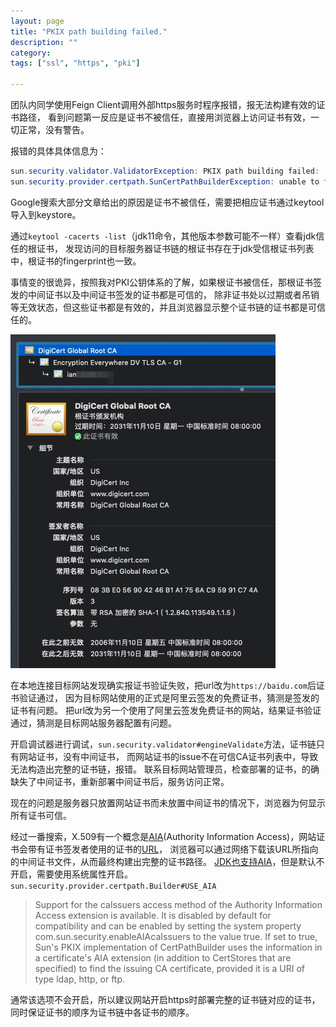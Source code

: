 ```yaml
---
layout: page
title: "PKIX path building failed."
description: ""
category:
tags: ["ssl", "https", "pki"]

---
```


团队内同学使用Feign Client调用外部https服务时程序报错，报无法构建有效的证书路径，
看到问题第一反应是证书不被信任，直接用浏览器上访问证书有效，一切正常，没有警告。

报错的具体具体信息为：

```java
sun.security.validator.ValidatorException: PKIX path building failed:
sun.security.provider.certpath.SunCertPathBuilderException: unable to find valid certification path to requested target
```

Google搜索大部分文章给出的原因是证书不被信任，需要把相应证书通过keytool导入到keystore。

通过`keytool -cacerts -list`（jdk11命令，其他版本参数可能不一样）查看jdk信任的根证书，
发现访问的目标服务器证书链的根证书存在于jdk受信根证书列表中，根证书的fingerprint也一致。

事情变的很诡异，按照我对PKI公钥体系的了解，如果根证书被信任，那根证书签发的中间证书以及中间证书签发的证书都是可信的，
除非证书处以过期或者吊销等无效状态，但这些证书都是有效的，并且浏览器显示整个证书链的证书都是可信任的。

![cert-chain](/images/posts/2019-08-21/certs.png)

在本地连接目标网站发现确实报证书验证失败，把url改为`https://baidu.com`后证书验证通过，
因为目标网站使用的正式是阿里云签发的免费证书，猜测是签发的证书有问题。
把url改为另一个使用了阿里云签发免费证书的网站，结果证书验证通过，猜测是目标网站服务器配置有问题。

开启调试器进行调试，`sun.security.validator#engineValidate`方法，证书链只有网站证书，没有中间证书，
而网站证书的issue不在可信CA证书列表中，导致无法构造出完整的证书链，报错。
联系目标网站管理员，检查部署的证书，的确缺失了中间证书，重新部署中间证书后，服务访问正常。

现在的问题是服务器只放置网站证书而未放置中间证书的情况下，浏览器为何显示所有证书可信。

经过一番搜索，X.509有一个概念是[AIA](https://tools.ietf.org/html/rfc5280#section-4.2.2.1)(Authority Information Access)，网站证书会带有证书签发者使用的证书的[URL](https://tools.ietf.org/html/rfc2585#section-3)，
浏览器可以通过网络下载该URL所指向的中间证书文件，从而最终构建出完整的证书路径。
[JDK也支持AIA](https://docs.oracle.com/javase/8/docs/technotes/guides/security/certpath/CertPathProgGuide.html#AIA)，但是默认不开启，需要使用系统属性开启。`sun.security.provider.certpath.Builder#USE_AIA`

> Support for the caIssuers access method of the Authority Information Access extension is available. It is disabled by default for compatibility and can be enabled by setting the system property com.sun.security.enableAIAcaIssuers to the value true.
If set to true, Sun's PKIX implementation of CertPathBuilder uses the information in a certificate's AIA extension (in addition to CertStores that are specified) to find the issuing CA certificate, provided it is a URI of type ldap, http, or ftp.

通常该选项不会开启，所以建议网站开启https时部署完整的证书链对应的证书，同时保证证书的顺序为证书链中各证书的顺序。
